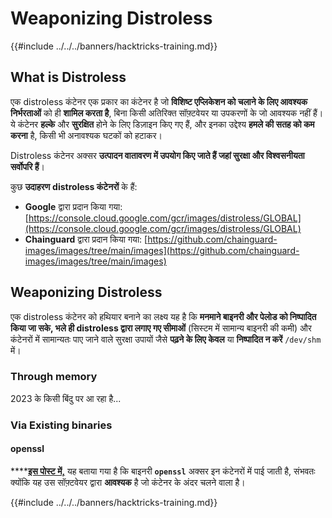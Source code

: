 # Weaponizing Distroless

{{#include ../../../banners/hacktricks-training.md}}

## What is Distroless

एक distroless कंटेनर एक प्रकार का कंटेनर है जो **विशिष्ट एप्लिकेशन को चलाने के लिए आवश्यक निर्भरताओं** को ही **शामिल करता है**, बिना किसी अतिरिक्त सॉफ़्टवेयर या उपकरणों के जो आवश्यक नहीं हैं। ये कंटेनर **हल्के** और **सुरक्षित** होने के लिए डिज़ाइन किए गए हैं, और इनका उद्देश्य **हमले की सतह को कम करना** है, किसी भी अनावश्यक घटकों को हटाकर।

Distroless कंटेनर अक्सर **उत्पादन वातावरण में उपयोग किए जाते हैं जहां सुरक्षा और विश्वसनीयता सर्वोपरि हैं**।

कुछ **उदाहरण** **distroless कंटेनरों** के हैं:

- **Google** द्वारा प्रदान किया गया: [https://console.cloud.google.com/gcr/images/distroless/GLOBAL](https://console.cloud.google.com/gcr/images/distroless/GLOBAL)
- **Chainguard** द्वारा प्रदान किया गया: [https://github.com/chainguard-images/images/tree/main/images](https://github.com/chainguard-images/images/tree/main/images)

## Weaponizing Distroless

एक distroless कंटेनर को हथियार बनाने का लक्ष्य यह है कि **मनमाने बाइनरी और पेलोड को निष्पादित किया जा सके, भले ही distroless द्वारा लगाए गए सीमाओं** (सिस्टम में सामान्य बाइनरी की कमी) और कंटेनरों में सामान्यतः पाए जाने वाले सुरक्षा उपायों जैसे **पढ़ने के लिए केवल** या **निष्पादित न करें** `/dev/shm` में।

### Through memory

2023 के किसी बिंदु पर आ रहा है...

### Via Existing binaries

#### openssl

\***\*[**इस पोस्ट में,**](https://www.form3.tech/engineering/content/exploiting-distroless-images) यह बताया गया है कि बाइनरी **`openssl`** अक्सर इन कंटेनरों में पाई जाती है, संभवतः क्योंकि यह उस सॉफ़्टवेयर द्वारा **आवश्यक** है जो कंटेनर के अंदर चलने वाला है।

{{#include ../../../banners/hacktricks-training.md}}
